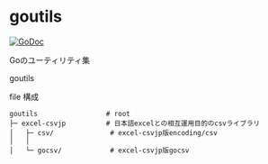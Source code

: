 # goutils
[![GoDoc](https://godoc.org/github.com/topgate/goutils?status.svg)](https://godoc.org/github.com/topgate/goutils)

Goのユーティリティ集

goutils

file 構成

    goutils                 # root
    ├─ excel-csvjp          # 日本語excelとの相互運用目的のcsvライブラリ
    │   ├─ csv/              # excel-csvjp版encoding/csv
    │   │
    │   └─ gocsv/            # excel-csvjp版gocsv

